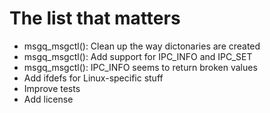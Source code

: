 The list that matters
=====================

- msgq_msgctl(): Clean up the way dictonaries are created
- msgq_msgctl(): Add support for IPC_INFO and IPC_SET
- msgq_msgctl(): IPC_INFO seems to return broken values
- Add ifdefs for Linux-specific stuff
- Improve tests
- Add license